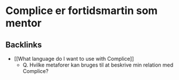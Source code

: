 # Complice er fortidsmartin som mentor
## Backlinks
* [[What language do I want to use with Complice]]
	* Q. Hvilke metaforer kan bruges til at beskrive min relation med Complice?

<!-- #p1 -->

<!-- {BearID:1B5327C9-754A-4016-8ACD-C3373F34882F-92666-0000AFB5F79548CF} -->

